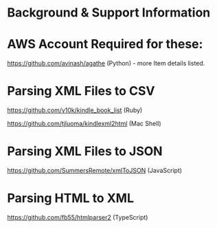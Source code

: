 # Background & Support Information

# AWS Account Required for these:

https://github.com/avinash/agathe (Python) - more Item details listed.

# Parsing XML Files to CSV

https://github.com/y10k/kindle_book_list  (Ruby)

https://github.com/tjluoma/kindlexml2html (Mac Shell)

# Parsing XML Files to JSON

https://github.com/SummersRemote/xmlToJSON (JavaScript)

# Parsing HTML to XML

https://github.com/fb55/htmlparser2 (TypeScript)

